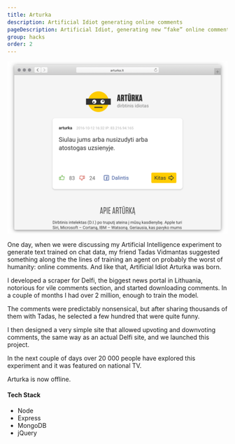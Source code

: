 ```yaml
---
title: Arturka
description: Artificial Idiot generating online comments
pageDescription: Artificial Idiot, generating new “fake” online comments from a training set of over 2 million.
group: hacks
order: 2
---
```


![Arturka](./arturka/screenshot.png)

One day, when we were discussing my Artificial Intelligence experiment to generate text trained on chat data, my friend Tadas Vidmantas suggested something along the the lines of training an agent on probably the worst of humanity: online comments. And like that, Artificial Idiot Arturka was born.

I developed a scraper for Delfi, the biggest news portal in Lithuania, notorious for vile comments section, and started downloading comments. In a couple of months I had over 2 million, enough to train the model.

The comments were predictably nonsensical, but after sharing thousands of them with Tadas, he selected a few hundred that were quite funny.

I then designed a very simple site that allowed upvoting and downvoting comments, the same way as an actual Delfi site, and we launched this project.

In the next couple of days over 20 000 people have explored this experiment and it was featured on national TV. 

Arturka is now offline.

#### Tech Stack

<ul class="tag-list">
<li>Node</li> <li>Express</li> <li>MongoDB</li> <li>jQuery</li>
</ul>